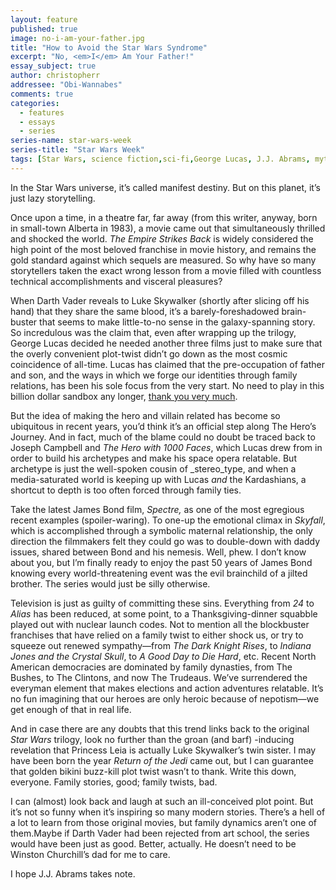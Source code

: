 ```yaml
---
layout: feature
published: true
image: no-i-am-your-father.jpg
title: "How to Avoid the Star Wars Syndrome"
excerpt: "No, <em>I</em> Am Your Father!"
essay_subject: true
author: christopherr
addressee: "Obi-Wannabes"
comments: true
categories:
  - features
  - essays
  - series
series-name: star-wars-week
series-title: "Star Wars Week"
tags: [Star Wars, science fiction,sci-fi,George Lucas, J.J. Abrams, mythology]
---
```

In the Star Wars universe, it’s called manifest destiny. But on this planet, it’s just lazy storytelling.

Once upon a time, in a theatre far, far away (from this writer, anyway, born in small-town Alberta in 1983), a movie came out that simultaneously thrilled and shocked the world. _The Empire Strikes Back_ is widely considered the high point of the most beloved franchise in movie history, and remains the gold standard against which sequels are measured. So why have so many storytellers taken the exact wrong lesson from a movie filled with countless technical accomplishments and visceral pleasures?

When Darth Vader reveals to Luke Skywalker (shortly after slicing off his hand) that they share the same blood, it’s a barely-foreshadowed brain-buster that seems to make little-to-no sense in the galaxy-spanning story. So incredulous was the claim that, even after wrapping up the trilogy, George Lucas decided he needed another three films just to make sure that the overly convenient plot-twist didn’t go down as the most cosmic coincidence of all-time. Lucas has claimed that the pre-occupation of father and son, and the ways in which we forge our identities through family relations, has been his sole focus from the very start. No need to play in this billion dollar sandbox any longer, [thank you very much](http://www.bbc.com/news/business-20146942). 

But the idea of making the hero and villain related has become so ubiquitous in recent years, you’d think it’s an official step along The Hero’s Journey. And in fact, much of the blame could no doubt be traced back to Joseph Campbell and _The Hero with 1000 Faces_, which Lucas drew from in order to build his archetypes and make his space opera relatable. But archetype is just the well-spoken cousin of _stereo_type, and when a media-saturated world is keeping up with Lucas _and_ the Kardashians, a shortcut to depth is too often forced through family ties.

Take the latest James Bond film, _Spectre,_ as one of the most egregious recent examples (spoiler-waring). To one-up the emotional climax in _Skyfall_, which is accomplished through a symbolic maternal relationship, the only direction the filmmakers felt they could go was to double-down with daddy issues, shared between Bond and his nemesis. Well, phew. I don’t know about you, but I’m finally ready to enjoy the past 50 years of James Bond knowing every world-threatening event was the evil brainchild of a jilted brother.  The series would just be silly otherwise.

Television is just as guilty of committing these sins. Everything from _24_ to _Alias_ has been reduced, at some point, to a Thanksgiving-dinner squabble played out with nuclear launch codes. Not to mention all the blockbuster franchises that have relied on a family twist to either shock us, or try to squeeze out renewed sympathy—from _The Dark Knight Rises_, to _Indiana Jones and the Crystal Skull_, to _A Good Day to Die Hard_, etc. Recent North American democracies are dominated by family dynasties, from The Bushes, to The Clintons, and now The Trudeaus.  We’ve surrendered the everyman element that makes elections and action adventures relatable. It’s no fun imagining that our heroes are only heroic because of nepotism—we get enough of that in real life.

And in case there are any doubts that this trend links back to the original _Star Wars_ trilogy, look no further than the groan (and barf) -inducing revelation that Princess Leia is actually Luke Skywalker’s twin sister. I may have been born the year _Return of the Jedi_ came out, but I can guarantee that golden bikini buzz-kill plot twist wasn’t to thank. Write this down, everyone. Family stories, good; family twists, bad.

I can (almost) look back and laugh at such an ill-conceived plot point. But it’s not so funny when it’s inspiring so many modern stories. There’s a hell of a lot to learn from those original movies, but family dynamics aren’t one of them.Maybe if Darth Vader had been rejected from art school, the series would have been just as good. Better, actually. He doesn’t need to be Winston Churchill’s dad for me to care.

I hope J.J. Abrams takes note.